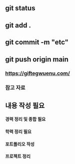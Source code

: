 ## git status
## git add .
## git commit -m "etc"
## git push origin main

### https://giftegwuenu.com/
### 참고 자료

## 내용 작성 필요

#### 경력 정리 및 종합 필요
#### 학력 정리 필요
#### 포트폴리오 작성
#### 프로젝트 정리

